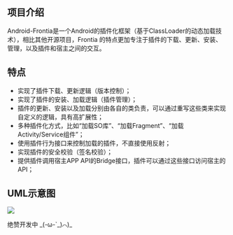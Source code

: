 ## 项目介绍
Android-Frontia是一个Android的插件化框架（基于ClassLoader的动态加载技术），相比其他开源项目，Frontia 的特点更加专注于插件的下载、更新、安装、管理，以及插件和宿主之间的交互。

## 特点
- 实现了插件下载、更新逻辑（版本控制）；
- 实现了插件的安装、加载逻辑（插件管理）；
- 插件的更新、安装以及加载分别由各自的类负责，可以通过重写这些类来实现自定义的逻辑，具有高扩展性；
- 多种插件化方式，比如“加载SO库”、“加载Fragment”、“加载Activity/Service组件”；
- 使用插件行为接口来控制加载的插件，不直接使用反射；
- 实现插件的安全校验（签名校验）；
- 提供插件调用宿主APP API的Bridge接口，插件可以通过这些接口访问宿主的API；

## UML示意图
![](http://i3.piimg.com/e2657ce56fd290ff.png)

绝赞开发中 \_(-ω-\`\_)⌒)\_
